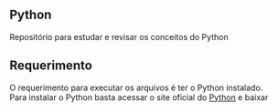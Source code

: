 
## Python
Repositório para estudar e revisar os conceitos do Python
## Requerimento
O requerimento para executar os arquivos é ter o Python instalado. <br>
Para instalar o Python basta acessar o site oficial do [Python](https://www.python.org/downloads/) e baixar
